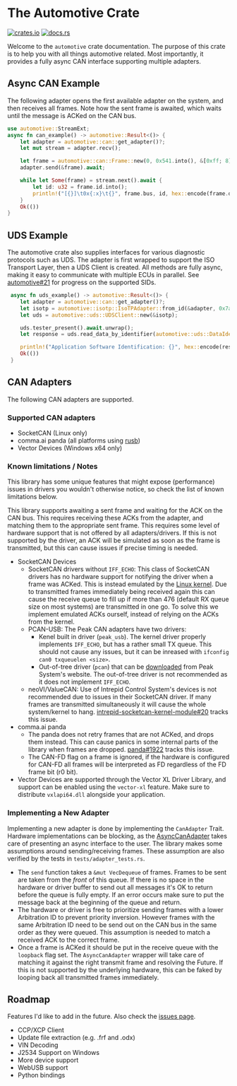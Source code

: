 # The Automotive Crate
[![crates.io](https://img.shields.io/crates/v/automotive.svg)](https://crates.io/crates/automotive)
[![docs.rs](https://img.shields.io/docsrs/automotive)](https://docs.rs/automotive/latest/automotive/)

Welcome to the `automotive` crate documentation. The purpose of this crate is to help you with all things automotive related. Most importantly, it provides a fully async CAN interface supporting multiple adapters.

## Async CAN Example
The following adapter opens the first available adapter on the system, and then receives all frames. Note how the sent frame is awaited, which waits until the message is ACKed on the CAN bus.

```rust
use automotive::StreamExt;
async fn can_example() -> automotive::Result<()> {
    let adapter = automotive::can::get_adapter()?;
    let mut stream = adapter.recv();

    let frame = automotive::can::Frame::new(0, 0x541.into(), &[0xff; 8])?;
    adapter.send(&frame).await;

    while let Some(frame) = stream.next().await {
        let id: u32 = frame.id.into();
        println!("[{}]\t0x{:x}\t{}", frame.bus, id, hex::encode(frame.data));
    }
    Ok(())
}
```

## UDS Example
The automotive crate also supplies interfaces for various diagnostic protocols such as UDS. The adapter is first wrapped to support the ISO Transport Layer, then a UDS Client is created. All methods are fully async, making it easy to communicate with multiple ECUs in parallel. See [automotive#21](https://github.com/I-CAN-hack/automotive/issues/21) for progress on the supported SIDs.

```rust
 async fn uds_example() -> automotive::Result<()> {
    let adapter = automotive::can::get_adapter()?;
    let isotp = automotive::isotp::IsoTPAdapter::from_id(&adapter, 0x7a1);
    let uds = automotive::uds::UDSClient::new(&isotp);

    uds.tester_present().await.unwrap();
    let response = uds.read_data_by_identifier(automotive::uds::DataIdentifier::ApplicationSoftwareIdentification as u16).await?;

    println!("Application Software Identification: {}", hex::encode(response));
    Ok(())
 }
```

## CAN Adapters
The following CAN adapters are supported.

### Supported CAN adapters
 - SocketCAN (Linux only)
 - comma.ai panda (all platforms using [rusb](https://crates.io/crates/rusb))
 - Vector Devices (Windows x64 only)

### Known limitations / Notes
This library has some unique features that might expose (performance) issues in drivers you wouldn't otherwise notice, so check the list of known limitations below.

This library supports awaiting a sent frame and waiting for the ACK on the CAN bus. This requires receiving these ACKs from the adapter, and matching them to the appropriate sent frame. This requires some level of hardware support that is not offered by all adapters/drivers. If this is not supported by the driver, an ACK will be simulated as soon as the frame is transmitted, but this can cause issues if precise timing is needed.

 - SocketCAN Devices
   - SocketCAN drivers without `IFF_ECHO`: This class of SocketCAN drivers has no hardware support for notifying the driver when a frame was ACKed. This is instead emulated by the [Linux kernel](https://github.com/torvalds/linux/blob/master/net/can/af_can.c#L256). Due to transmitted frames immediately being received again this can cause the receive queue to fill up if more than 476 (default RX queue size on most systems) are transmitted in one go. To solve this we implement emulated ACKs ourself, instead of relying on the ACKs from the kernel.
   - PCAN-USB: The Peak CAN adapters have two drivers:
     - Kenel built in driver (`peak_usb`). The kernel driver properly implements `IFF_ECHO`, but has a rather small TX queue. This should not cause any issues, but it can be inreased with `ifconfig can0 txqueuelen <size>`.
     - Out-of-tree driver (`pcan`) that can be [downloaded](https://www.peak-system.com/fileadmin/media/linux/index.htm) from Peak System's website. The out-of-tree driver is not recommended as it does  not implement `IFF_ECHO`.
   - neoVI/ValueCAN: Use of Intrepid Control System's devices is not recommended due to issues in their SocketCAN driver. If many frames are transmitted simultaneously it will cause the whole system/kernel to hang. [intrepid-socketcan-kernel-module#20](https://github.com/intrepidcs/intrepid-socketcan-kernel-module/issues/20) tracks this issue.
 - comma.ai panda
   - The panda does not retry frames that are not ACKed, and drops them instead. This can cause panics in some internal parts of the library when frames are dropped. [panda#1922](https://github.com/commaai/panda/issues/1922) tracks this issue.
   - The CAN-FD flag on a frame is ignored, if the hardware is configured for CAN-FD all frames will be interpreted as FD regardless of the FD frame bit (r0 bit).
 - Vector Devices are supported through the Vector XL Driver Library, and support can be enabled using the `vector-xl` feature. Make sure to distribute `vxlapi64.dll` alongside your application.


### Implementing a New Adapter
Implementing a new adapter is done by implementing the `CanAdapter` Trait. Hardware implementations can be blocking, as the [AsyncCanAdapter](https://docs.rs/automotive/latest/automotive/async_can/struct.AsyncCanAdapter.html) takes care of presenting an async interface to the user. The library makes some assumptions around sending/receiving frames. These assumption are also verified by the tests in `tests/adapter_tests.rs`.

 - The `send` function takes a `&mut VecDequeue` of frames. Frames to be sent are taken from the *front* of this queue. If there is no space in the hardware or driver buffer to send out all messages it's OK to return before the queue is fully empty. If an error occurs make sure to put the message back at the beginning of the queue and return.
 - The hardware or driver is free to prioritize sending frames with a lower Arbitration ID to prevent priority inversion. However frames with the same Arbitration ID need to be send out on the CAN bus in the same order as they were queued. This assumption is needed to match a received ACK to the correct frame.
 - Once a frame is ACKed it should be put in the receive queue with the `loopback` flag set. The `AsyncCanAdapter` wrapper will take care of matching it against the right transmit frame and resolving the Future. If this is not supported by the underlying hardware, this can be faked by looping back all transmitted frames immediately.



 ## Roadmap
 Features I'd like to add in the future. Also check the [issues page](https://github.com/I-CAN-hack/automotive/issues?q=is%3Aopen+is%3Aissue+label%3Aenhancement).
 - CCP/XCP Client
 - Update file extraction (e.g. .frf and .odx)
 - VIN Decoding
 - J2534 Support on Windows
 - More device support
 - WebUSB support
 - Python bindings
